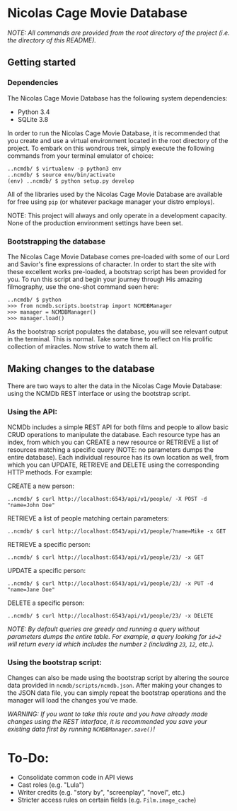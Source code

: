 # Nicolas Cage Movie Database

*NOTE: All commands are provided from the root directory of the project (i.e.
the directory of this README).*

## Getting started

### Dependencies

The Nicolas Cage Movie Database has the following system dependencies:

* Python 3.4
* SQLite 3.8

In order to run the Nicolas Cage Movie Database, it is recommended that you
create and use a virtual environment located in the root directory of the
project. To embark on this wondrous trek, simply execute the following commands
from your terminal emulator of choice:

```
..ncmdb/ $ virtualenv -p python3 env
..ncmdb/ $ source env/bin/activate
(env) ..ncmdb/ $ python setup.py develop
```

All of the libraries used by the Nicolas Cage Movie Database are available for
free using `pip` (or whatever package manager your distro employs).

NOTE: This project will always and only operate in a development capacity. None
of the production environment settings have been set.

### Bootstrapping the database
 
The Nicolas Cage Movie Database comes pre-loaded with some of our Lord and
Savior's fine expressions of character. In order to start the site with these
excellent works pre-loaded, a bootstrap script has been provided for you. To run
this script and begin your journey through His amazing filmography, use the
one-shot command seen here:

```
..ncmdb/ $ python
>>> from ncmdb.scripts.bootstrap import NCMDBManager
>>> manager = NCMDBManager()
>>> manager.load()
```

As the bootstrap script populates the database, you will see relevant output in
the terminal. This is normal. Take some time to reflect on His prolific
collection of miracles. Now strive to watch them all.

## Making changes to the database

There are two ways to alter the data in the Nicolas Cage Movie Database: using
the NCMDb REST interface or using the bootstrap script.

### Using the API:

NCMDb includes a simple REST API for both films and people to allow basic CRUD
operations to manipulate the database. Each resource type has an index, from
which you can CREATE a new resource or RETRIEVE a list of resources matching a
specific query (NOTE: no parameters dumps the entire database). Each individual
resource has its own location as well, from which you can UPDATE, RETRIEVE and
DELETE using the corresponding HTTP methods. For example:

CREATE a new person:
```
..ncmdb/ $ curl http://localhost:6543/api/v1/people/ -X POST -d "name=John Doe"
```

RETRIEVE a list of people matching certain parameters:
```
..ncmdb/ $ curl http://localhost:6543/api/v1/people/?name=Mike -x GET
```

RETRIEVE a specific person:
```
..ncmdb/ $ curl http://localhost:6543/api/v1/people/23/ -x GET
```

UPDATE a specific person:
```
..ncmdb/ $ curl http://localhost:6543/api/v1/people/23/ -x PUT -d "name=Jane Doe"
```

DELETE a specific person:
```
..ncmdb/ $ curl http://localhost:6543/api/v1/people/23/ -x DELETE
```

*NOTE: By default queries are greedy and running a query without parameters
dumps the entire table. For example, a query looking for `id=2` will return
every id which includes the number `2` (including `23`, `12`, etc.).*

### Using the bootstrap script:

Changes can also be made using the bootstrap script by altering the source data
provided in `ncmdb/scripts/ncmdb.json`. After making your changes to the JSON
data file, you can simply repeat the bootstrap operations and the manager will
load the changes you've made.

*WARNING: If you want to take this route and you have already made changes using
the REST interface, it is recommended you save your existing data first by
running `NCMDBManager.save()`!*

# To-Do:

  * Consolidate common code in API views
  * Cast roles (e.g. "Lula")
  * Writer credits (e.g. "story by", "screenplay", "novel", etc.)
  * Stricter access rules on certain fields (e.g. `Film.image_cache`)
